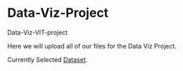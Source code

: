 # Data-Viz-Project

Data-Viz-VIT-project

Here we will upload all of our files for the Data Viz Project.

Currently Selected [Dataset](https://github.com/saintwithataint/Data-VIz-Project/blob/main/forestfires.csv).
